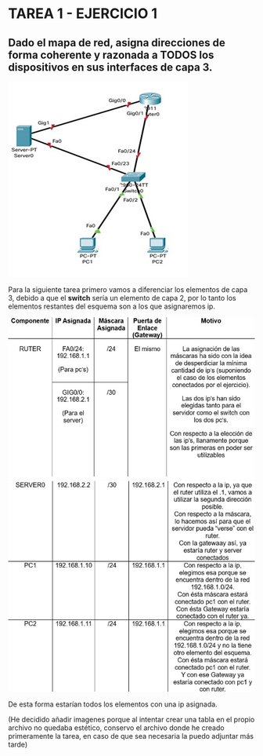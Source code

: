 # TAREA 1 - EJERCICIO 1

## Dado el mapa de red, asigna direcciones de forma coherente y razonada a TODOS los dispositivos en sus interfaces de capa 3.

![Esquema](img/img1.jpg)

Para la siguiente tarea primero vamos a diferenciar los elementos de capa 3, debido a que el **switch** sería un elemento de capa 2, por lo tanto los elementos restantes del esquema son a los que asignaremos ip.


![Esquema](img/img2.jpg)
![Esquema](img/img3.jpg)

De esta forma estarían todos los elementos con una ip asignada.

(He decidido añadir imagenes porque al intentar crear una tabla en el propio archivo  no quedaba estético, conservo el archivo donde he creado primeramente la tarea, en caso de que sea necesaria la puedo adjuntar más tarde)
